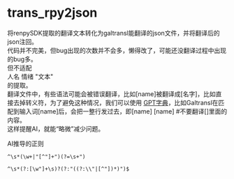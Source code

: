 # trans_rpy2json  
将renpySDK提取的翻译文本转化为galtransl能翻译的json文件，并将翻译后的json注回。  
代码并不完美，但bug出现的次数并不会多，懒得改了，可能还没翻译过程中出现的bug多。  
但不适配  
人名 情绪 "文本"  
的提取。  
翻译文件中，有些语法可能会被错误翻译，比如[name]被翻译成[名字]，比如直接去掉转义符，为了避免这种情况，我们可以使用
[GPT字典](./其他/项目GPT字典.txt)，比如Galtransl在匹配到输入词[name]后，会把一整行发过去，即[name]	[name]	#不要翻译[]里面的内容。  
这样提醒AI，就能“略微”减少问题。


AI推导的正则
```人名正则
^\s*(\w+|"[^"]+")(?=\s+")
```
```正文正则
^\s*(?:[\w"]+\s)?(?:"((?:\\"|[^"])*)")$
```